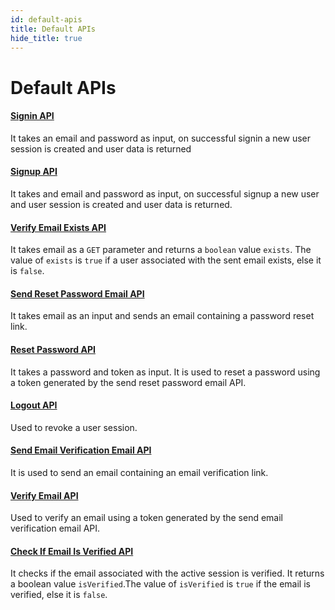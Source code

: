 ```yaml
---
id: default-apis
title: Default APIs
hide_title: true
---
```


# Default APIs


#### [Signin API](https://github.com/supertokens/frontend-driver-interface/blob/master/v1.5.0.md#signin-api)
It takes an email and password as input, on successful signin a new user session is created and user data is returned

#### [Signup API](https://github.com/supertokens/frontend-driver-interface/blob/master/v1.5.0.md#signup-api)
It takes and email and password as input, on successful signup a new user and user session is created and user data is returned.

#### [Verify Email Exists API](https://github.com/supertokens/frontend-driver-interface/blob/master/v1.5.0.md#verify-email-api)
It takes email as a ``GET`` parameter and returns a ``boolean`` value ``exists``. The value of ``exists`` is ``true`` if a user associated with the sent email exists, else it is ``false``.

#### [Send Reset Password Email API](https://github.com/supertokens/frontend-driver-interface/blob/master/v1.5.0.md#send-reset-password-email)
It takes email as an input and sends an email containing a password reset link.

#### [Reset Password API](https://github.com/supertokens/frontend-driver-interface/blob/master/v1.5.0.md#reset-password)
 It takes a password and token as input. It is used to reset a password using a token generated by the send reset password email API.

#### [Logout API](https://github.com/supertokens/frontend-driver-interface/blob/master/v1.5.0.md#logout-api)
Used to revoke a user session.

#### [Send Email Verification Email API](https://github.com/supertokens/frontend-driver-interface/blob/master/v1.5.0.md#send-email-verification-email)
It is used to send an email containing an email verification link.

#### [Verify Email API](https://github.com/supertokens/frontend-driver-interface/blob/master/v1.5.0.md#verify-email)
Used to verify an email using a token generated by the send email verification email API.

#### [Check If Email Is Verified API](https://github.com/supertokens/frontend-driver-interface/blob/master/v1.5.0.md#verify-email)
It checks if the email associated with the active session is verified. It returns a boolean value ``isVerified``.The value of ``isVerified`` is ``true`` if the email is verified, else it is ``false``.